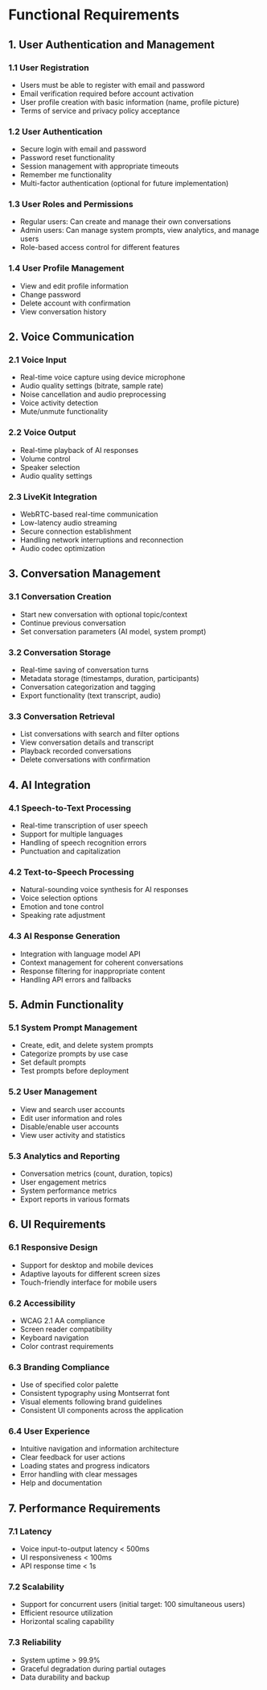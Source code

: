 # Functional Requirements

## 1. User Authentication and Management

### 1.1 User Registration
- Users must be able to register with email and password
- Email verification required before account activation
- User profile creation with basic information (name, profile picture)
- Terms of service and privacy policy acceptance

### 1.2 User Authentication
- Secure login with email and password
- Password reset functionality
- Session management with appropriate timeouts
- Remember me functionality
- Multi-factor authentication (optional for future implementation)

### 1.3 User Roles and Permissions
- Regular users: Can create and manage their own conversations
- Admin users: Can manage system prompts, view analytics, and manage users
- Role-based access control for different features

### 1.4 User Profile Management
- View and edit profile information
- Change password
- Delete account with confirmation
- View conversation history

## 2. Voice Communication

### 2.1 Voice Input
- Real-time voice capture using device microphone
- Audio quality settings (bitrate, sample rate)
- Noise cancellation and audio preprocessing
- Voice activity detection
- Mute/unmute functionality

### 2.2 Voice Output
- Real-time playback of AI responses
- Volume control
- Speaker selection
- Audio quality settings

### 2.3 LiveKit Integration
- WebRTC-based real-time communication
- Low-latency audio streaming
- Secure connection establishment
- Handling network interruptions and reconnection
- Audio codec optimization

## 3. Conversation Management

### 3.1 Conversation Creation
- Start new conversation with optional topic/context
- Continue previous conversation
- Set conversation parameters (AI model, system prompt)

### 3.2 Conversation Storage
- Real-time saving of conversation turns
- Metadata storage (timestamps, duration, participants)
- Conversation categorization and tagging
- Export functionality (text transcript, audio)

### 3.3 Conversation Retrieval
- List conversations with search and filter options
- View conversation details and transcript
- Playback recorded conversations
- Delete conversations with confirmation

## 4. AI Integration

### 4.1 Speech-to-Text Processing
- Real-time transcription of user speech
- Support for multiple languages
- Handling of speech recognition errors
- Punctuation and capitalization

### 4.2 Text-to-Speech Processing
- Natural-sounding voice synthesis for AI responses
- Voice selection options
- Emotion and tone control
- Speaking rate adjustment

### 4.3 AI Response Generation
- Integration with language model API
- Context management for coherent conversations
- Response filtering for inappropriate content
- Handling API errors and fallbacks

## 5. Admin Functionality

### 5.1 System Prompt Management
- Create, edit, and delete system prompts
- Categorize prompts by use case
- Set default prompts
- Test prompts before deployment

### 5.2 User Management
- View and search user accounts
- Edit user information and roles
- Disable/enable user accounts
- View user activity and statistics

### 5.3 Analytics and Reporting
- Conversation metrics (count, duration, topics)
- User engagement metrics
- System performance metrics
- Export reports in various formats

## 6. UI Requirements

### 6.1 Responsive Design
- Support for desktop and mobile devices
- Adaptive layouts for different screen sizes
- Touch-friendly interface for mobile users

### 6.2 Accessibility
- WCAG 2.1 AA compliance
- Screen reader compatibility
- Keyboard navigation
- Color contrast requirements

### 6.3 Branding Compliance
- Use of specified color palette
- Consistent typography using Montserrat font
- Visual elements following brand guidelines
- Consistent UI components across the application

### 6.4 User Experience
- Intuitive navigation and information architecture
- Clear feedback for user actions
- Loading states and progress indicators
- Error handling with clear messages
- Help and documentation

## 7. Performance Requirements

### 7.1 Latency
- Voice input-to-output latency < 500ms
- UI responsiveness < 100ms
- API response time < 1s

### 7.2 Scalability
- Support for concurrent users (initial target: 100 simultaneous users)
- Efficient resource utilization
- Horizontal scaling capability

### 7.3 Reliability
- System uptime > 99.9%
- Graceful degradation during partial outages
- Data durability and backup